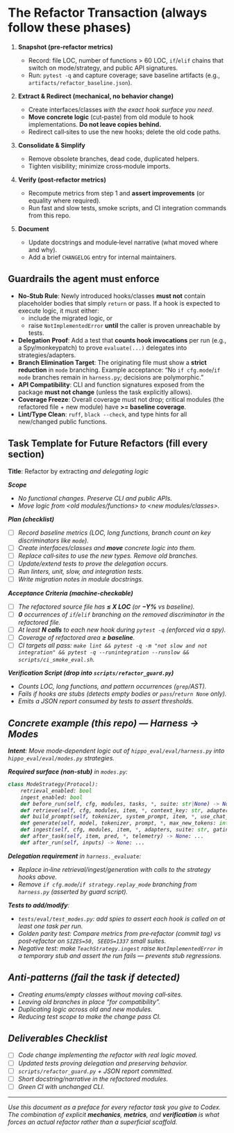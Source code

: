 # The Refactor Transaction (always follow these phases)

1. **Snapshot (pre‑refactor metrics)**
   - Record: file LOC, number of functions > 60 LOC, `if`/`elif` chains that switch on mode/strategy, and public API signatures.
   - Run: `pytest -q` and capture coverage; save baseline artifacts (e.g., `artifacts/refactor_baseline.json`).

2. **Extract & Redirect (mechanical, no behavior change)**
   - Create interfaces/classes *with the exact hook surface you need*.
   - **Move concrete logic** (cut‑paste) from old module to hook implementations. **Do not leave copies behind.**
   - Redirect call‑sites to use the new hooks; delete the old code paths.

3. **Consolidate & Simplify**
   - Remove obsolete branches, dead code, duplicated helpers.
   - Tighten visibility; minimize cross‑module imports.

4. **Verify (post‑refactor metrics)**
   - Recompute metrics from step 1 and **assert improvements** (or equality where required).
   - Run fast and slow tests, smoke scripts, and CI integration commands from this repo.

5. **Document**
   - Update docstrings and module‐level narrative (what moved where and why).
   - Add a brief `CHANGELOG` entry for internal maintainers.

## Guardrails the agent **must enforce**

- **No‑Stub Rule**: Newly introduced hooks/classes **must not** contain placeholder bodies that simply `return` or pass. If a hook is expected to execute logic, it must either:
  - include the migrated logic, or
  - raise `NotImplementedError` **until** the caller is proven unreachable by tests.
- **Delegation Proof**: Add a test that **counts hook invocations** per run (e.g., a Spy/monkeypatch) to prove `evaluate(...)` delegates into strategies/adapters.
- **Branch Elimination Target**: The originating file must show a **strict reduction** in `mode` branching. Example acceptance: “No `if cfg.mode`/`if mode` branches remain in `harness.py`; decisions are polymorphic.”
- **API Compatibility**: CLI and function signatures exposed from the package **must not change** (unless the task explicitly allows).
- **Coverage Freeze**: Overall coverage must not drop; critical modules (the refactored file + new module) have **>= baseline coverage**.
- **Lint/Type Clean**: `ruff`, `black --check`, and type hints for all new/changed public functions.

## Task Template for Future Refactors (fill every section)

**Title**: Refactor _<area>_ by extracting _<object>_ and delegating logic

**Scope**  
- *No functional changes.* Preserve CLI and public APIs.
- Move logic from _<old modules/functions>_ to _<new modules/classes>_.

**Plan (checklist)**  
- [ ] Record baseline metrics (LOC, long functions, branch count on key discriminators like `mode`).  
- [ ] Create interfaces/classes and **move** concrete logic into them.  
- [ ] Replace call‑sites to use the new types. Remove old branches.  
- [ ] Update/extend tests to prove the delegation occurs.  
- [ ] Run linters, unit, slow, and integration tests.  
- [ ] Write migration notes in module docstrings.

**Acceptance Criteria (machine‑checkable)**  
- [ ] The refactored source file has **≤ X LOC** (or **−Y%** vs baseline).  
- [ ] **0** occurrences of `if`/`elif` branching on the removed discriminator in the refactored file.  
- [ ] At least **N calls** to each new hook during `pytest -q` (enforced via a spy).  
- [ ] Coverage of refactored area **≥ baseline**.  
- [ ] CI targets all pass: `make lint && pytest -q -m "not slow and not integration" && pytest -q --runintegration --runslow && scripts/ci_smoke_eval.sh`.

**Verification Script (drop into `scripts/refactor_guard.py`)**  
- Counts LOC, long functions, and pattern occurrences (`grep`/AST).  
- Fails if hooks are stubs (detects empty bodies or `pass`/`return None` only).  
- Emits a JSON report consumed by tests to assert thresholds.

## Concrete example (this repo) — Harness → Modes

**Intent**: Move *mode‑dependent* logic out of `hippo_eval/eval/harness.py` into `hippo_eval/eval/modes.py` strategies.

**Required surface (non‑stub)** in `modes.py`:
```py
class ModeStrategy(Protocol):
    retrieval_enabled: bool
    ingest_enabled: bool
    def before_run(self, cfg, modules, tasks, *, suite: str|None) -> None: ...
    def retrieve(self, cfg, modules, item, *, context_key: str, adapters) -> tuple[list[str], list[str], list[str], MemoryTokens|None]: ...
    def build_prompt(self, tokenizer, system_prompt, item, *, use_chat_template: bool) -> str: ...
    def generate(self, model, tokenizer, prompt, *, max_new_tokens: int, long_context: bool) -> tuple[str, int, int]: ...
    def ingest(self, cfg, modules, item, *, adapters, suite: str, gating) -> None: ...
    def after_task(self, item, pred, *, telemetry) -> None: ...
    def after_run(self, inputs) -> None: ...
```
**Delegation requirement** in `harness._evaluate`:
- Replace in‑line retrieval/ingest/generation with calls to the strategy hooks above.  
- Remove `if cfg.mode`/`if strategy.replay_mode` branching from `harness.py` (asserted by guard script).

**Tests to add/modify**:
- `tests/eval/test_modes.py`: add spies to assert each hook is called on at least one task per run.  
- Golden parity test: Compare metrics from pre‑refactor (commit tag) vs post‑refactor on `SIZES=50, SEEDS=1337` small suites.  
- Negative test: make `TeachStrategy.ingest` raise `NotImplementedError` in a temporary stub and assert the run fails — prevents stub regressions.

## Anti‑patterns (fail the task if detected)
- Creating enums/empty classes without moving call‑sites.  
- Leaving old branches in place “for compatibility”.  
- Duplicating logic across old and new modules.  
- Reducing test scope to make the change pass CI.

## Deliverables Checklist
- [ ] Code change implementing the refactor with real logic moved.  
- [ ] Updated tests proving delegation and preserving behavior.  
- [ ] `scripts/refactor_guard.py` + JSON report committed.  
- [ ] Short docstring/narrative in the refactored modules.  
- [ ] Green CI with unchanged CLI.

---

*Use this document as a preface for every refactor task you give to Codex. The combination of explicit **mechanics**, **metrics**, and **verification** is what forces an actual refactor rather than a superficial scaffold.*
